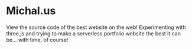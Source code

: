 # Michal.us

View the source code of the best website on the web! Experimenting with three.js and trying to make a serverless portfolio website the best it can be... with time, of course!
